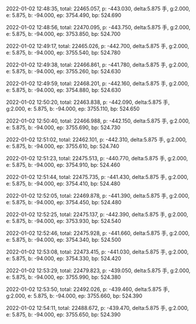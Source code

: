 2022-01-02 12:48:35, total: 22465.057, p: -443.030, delta:5.875 手, g:2.000, e: 5.875, b: -94.000, ep: 3754.490, bp: 524.690

2022-01-02 12:48:56, total: 22470.095, p: -443.750, delta:5.875 手, g:2.000, e: 5.875, b: -94.000, ep: 3753.850, bp: 524.700

2022-01-02 12:49:17, total: 22465.026, p: -442.700, delta:5.875 手, g:2.000, e: 5.875, b: -94.000, ep: 3755.540, bp: 524.780

2022-01-02 12:49:38, total: 22466.861, p: -441.780, delta:5.875 手, g:2.000, e: 5.875, b: -94.000, ep: 3755.260, bp: 524.630

2022-01-02 12:49:59, total: 22468.201, p: -442.160, delta:5.875 手, g:2.000, e: 5.875, b: -94.000, ep: 3754.880, bp: 524.630

2022-01-02 12:50:20, total: 22463.838, p: -442.090, delta:5.875 手, g:2.000, e: 5.875, b: -94.000, ep: 3755.110, bp: 524.650

2022-01-02 12:50:40, total: 22466.988, p: -442.150, delta:5.875 手, g:2.000, e: 5.875, b: -94.000, ep: 3755.690, bp: 524.730

2022-01-02 12:51:02, total: 22462.101, p: -442.310, delta:5.875 手, g:2.000, e: 5.875, b: -94.000, ep: 3755.610, bp: 524.740

2022-01-02 12:51:23, total: 22475.513, p: -440.770, delta:5.875 手, g:2.000, e: 5.875, b: -94.000, ep: 3754.910, bp: 524.460

2022-01-02 12:51:44, total: 22475.735, p: -441.430, delta:5.875 手, g:2.000, e: 5.875, b: -94.000, ep: 3754.410, bp: 524.480

2022-01-02 12:52:05, total: 22469.878, p: -441.390, delta:5.875 手, g:2.000, e: 5.875, b: -94.000, ep: 3754.450, bp: 524.480

2022-01-02 12:52:25, total: 22475.137, p: -442.390, delta:5.875 手, g:2.000, e: 5.875, b: -94.000, ep: 3753.930, bp: 524.540

2022-01-02 12:52:46, total: 22475.928, p: -441.660, delta:5.875 手, g:2.000, e: 5.875, b: -94.000, ep: 3754.340, bp: 524.500

2022-01-02 12:53:08, total: 22473.415, p: -441.030, delta:5.875 手, g:2.000, e: 5.875, b: -94.000, ep: 3754.330, bp: 524.420

2022-01-02 12:53:29, total: 22479.823, p: -439.050, delta:5.875 手, g:2.000, e: 5.875, b: -94.000, ep: 3755.990, bp: 524.380

2022-01-02 12:53:50, total: 22492.026, p: -439.460, delta:5.875 手, g:2.000, e: 5.875, b: -94.000, ep: 3755.660, bp: 524.390

2022-01-02 12:54:11, total: 22488.672, p: -439.470, delta:5.875 手, g:2.000, e: 5.875, b: -94.000, ep: 3755.650, bp: 524.390